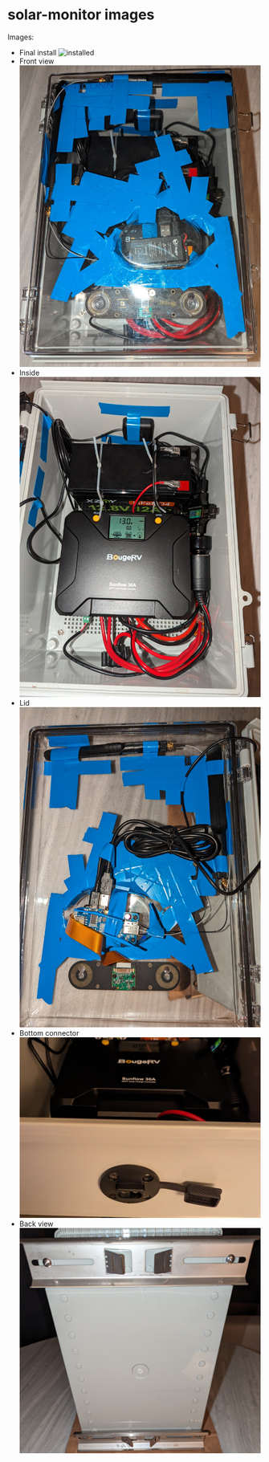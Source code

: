 # solar-monitor images

Images:

- Final install
![installed](images/installed.jpg)
- Front view
![front](images/front.jpg)
- Inside
![inside](images/inside.jpg)
- Lid
![lid](images/lid.jpg)
- Bottom connector
![connector](images/connector.jpg)
- Back view
![back](images/back.jpg)

